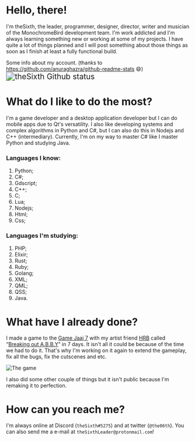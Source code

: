 # Hello, there!

I'm theSixth, the leader, programmer, designer, director, writer and musician of the MonochromeBird development team.
I'm work addicted and I'm always learning something new or working at some of my projects. I have quite a lot of things planned and I will post something about those things as soon as I finish at least a fully functional build.

Some info about my account. (thanks to https://github.com/anuraghazra/github-readme-stats 😄)
<img src="https://github-readme-stats.vercel.app/api?username=DevAlek&show_icons=true&theme=tokyonight" alt="theSixth Github status" style="zoom:150%;" />

# What do I like to do the most?

I'm a game developer and a desktop application developer but I can do mobile apps due to Qt's versatility.
I also like developing systems and complex algorithms in Python and C#, but I can also do this in Nodejs and C++ (intermediary). Currently, I'm on my way to master C# like I master Python and studying Java.

### Languages I know:

1. Python;
2. C#;
3. Gdscript;
4. C++;
5. C;
6. Lua;
7. Nodejs;
8. Html;
9. Css;

### Languages I'm studying:

1. PHP;
2. Elixir;
3. Rust;
4. Ruby;
5. Golang;
6. XML;
7. QML;
8. QSS;
9. Java.

# What have I already done?

I made a game to the [Game Jaaj 7](https://itch.io/jam/game-jaaj-7) with my artist friend [HRB](https://twitter.com/hrbartist) called “[Breaking out A.B.B.Y](https://monochromebird.itch.io/breaking-out-abby)” in 7 days.
It isn't all it could be because of the time we had to do it. That's why I'm working on it again to extend the gameplay, fix all the bugs, fix the cutscenes and etc.

![The game](https://img.itch.zone/aW1nLzgwMDU0NTUucG5n/315x250%23c/EPqDAf.png)



I also did some other couple of things but it isn't public because I'm remaking it to perfection.



# How can you reach me?

I'm always online at Discord (`theSixth#5275`) and at twitter (`@the06th`).
You can also send me a e-mail at `theSixthLeader@protonmail.com`!
